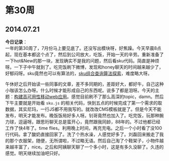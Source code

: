 第30周
======

## 2014.07.21

**今日记录**：  
一年的第30周了，7月份马上要见底了。还没写出模块呀，好焦躁。今天早晨8点起，现在基本都这个点了，然后到公司放大，吃饭，开始一天的辛劳。重新准备了一下hot&New的那一块，发现确实不是我的问题，然后看sku代码。简直是神烦呀。一下子中午就到了。吃完饭刷下微博，发现和honey聊天的时间越来越少了，好郁闷呀。sku竟然也可以有算法的，[sku组合查询算法探索](http://ued.taobao.org/blog/2012/07/sku-search-algorithm/)，难度略大呀。

午休好之后开始读一些同事的文章，差不多同期的，差距好大，都好牛，自己这种小咖该怎么办呀。什么时候才能形成自己的东西呢。说多了都是泪呀。今天的主题：[构建高可用性移动web应用](http://www.atatech.org/articles/16602)。感觉目前刷不了那么高深的topic，damn。然后下午主要就是开始看 `sku.js` 的相关代码，快到五点的时候完成了第一个需求的取数据，其实尼玛，一行JS都不用我写的。就改改CMS模板就是了。但是今天不能发布，明天才能发布。晚饭饭局好多人呀。钊哥竟然也加入了。吃完饭，玩那种腕力球，逗逼呀。跟思珩聊天总是蛮开心，竟然跟我同龄，88年的。不过他都已经工作了快4年了。time flies。利用晚上时间，再充充电。之后一个小时看了没100行代码。拿了酸奶直接回家了。洗了个热水澡，人感觉好多了。刘磊回来搬走了我的那个衣服架，随便，无所谓啦，不过略无语。然后自己淘了个鞋架子，小物件越来越丰富了，nice。之后和阿姨聊天聊了一个多小时，这是有多久没聊了。久违的感觉。明天继续加油吧只好。
